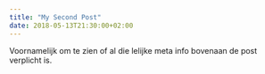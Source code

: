 ```yaml
---
title: "My Second Post"
date: 2018-05-13T21:30:00+02:00
---
```


Voornamelijk om te zien of al die lelijke meta info bovenaan de post verplicht is.
